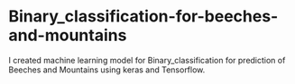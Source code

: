 # Binary_classification-for-beeches-and-mountains
I created machine learning model for Binary_classification for prediction of Beeches and Mountains using keras and Tensorflow. 
